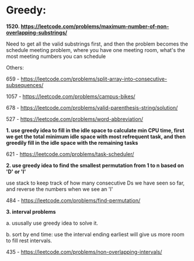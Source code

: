 # Greedy:

**1520. https://leetcode.com/problems/maximum-number-of-non-overlapping-substrings/**

Need to get all the valid substrings first, and then the problem becomes the schedule meeting problem, where you have one meeting room, what's the most meeting numbers you can schedule


Others:

659 - https://leetcode.com/problems/split-array-into-consecutive-subsequences/

1057 - https://leetcode.com/problems/campus-bikes/

678 - https://leetcode.com/problems/valid-parenthesis-string/solution/

527 - https://leetcode.com/problems/word-abbreviation/

**1. use greedy idea to fill in the idle space to calculate min CPU time, first we get the total minimum idle space with most refrequent task, and then greedily fill in the idle space with the remaining tasks**

621 - https://leetcode.com/problems/task-scheduler/

**2. use greedy idea to find the smallest permutation from 1 to n based on 'D' or 'I'**

use stack to keep track of how many consecutive Ds we have seen so far, and reverse the numbers when we see an 'I'

484 - https://leetcode.com/problems/find-permutation/

**3. interval problems**

a. ususally use greedy idea to solve it.

b. sort by end time: use the interval ending earliest will give us more room to fill rest intervals.

435 - https://leetcode.com/problems/non-overlapping-intervals/
